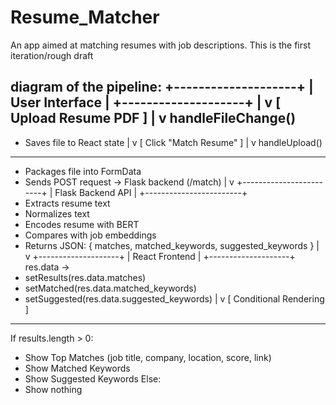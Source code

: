 # Resume_Matcher
An app aimed at matching resumes with job descriptions. This is the first iteration/rough draft

diagram of the pipeline:
+--------------------+
|   User Interface   |
+--------------------+
        |
        v
[ Upload Resume PDF ]
        |
        v
   handleFileChange()
   -----------------
   - Saves file to React state
        |
        v
[ Click "Match Resume" ]
        |
        v
   handleUpload()
   -----------------
   - Packages file into FormData
   - Sends POST request -> Flask backend (/match)
        |
        v
+------------------------+
|   Flask Backend API    |
+------------------------+
   - Extracts resume text
   - Normalizes text
   - Encodes resume with BERT
   - Compares with job embeddings
   - Returns JSON:
       { matches, matched_keywords, suggested_keywords }
        |
        v
+--------------------+
|  React Frontend    |
+--------------------+
   res.data ->
   - setResults(res.data.matches)
   - setMatched(res.data.matched_keywords)
   - setSuggested(res.data.suggested_keywords)
        |
        v
[ Conditional Rendering ]
--------------------------
If results.length > 0:
   - Show Top Matches (job title, company, location, score, link)
   - Show Matched Keywords
   - Show Suggested Keywords
Else:
   - Show nothing
